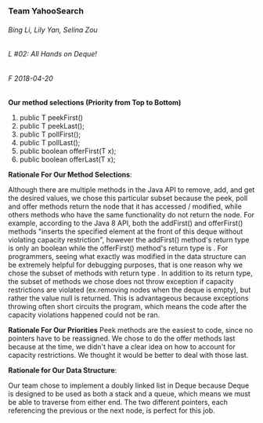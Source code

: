 ### Team YahooSearch
###### Bing Li, Lily Yan, Selina Zou
###### L #02: All Hands on Deque! 
###### F 2018-04-20


**Our method selections (Priority from Top to Bottom)**
  1. public T peekFirst()
  2. public T peekLast();
  3. public T pollFirst();
  4. public T pollLast();
  5. public boolean offerFirst(T x);
  6. public boolean offerLast(T x);
   
**Rationale For Our Method Selections**:

Although there are multiple methods in the Java API to remove, add, and get the desired values, we chose this particular subset because the peek, poll and offer methods return the node that it has accessed / modified, while others methods who have the same functionality do not return the node. For example, according to the Java 8 API, both the addFirst() and offerFirst() methods "inserts the specified element at the front of this deque without violating capacity restriction", however the addFirst() method's return type is only an boolean while the offerFirst() method's return type is <E>. For programmers, seeing what exactly was modified in the data structure can be extremely helpful for debugging purposes, that is one reason why we chose the subset of methods with return type <E>. In addition to its return type, the subset of methods we chose does not throw exception if capacity restrictions are violated (ex.removing nodes when the deque is empty), but rather the value null is returned. This is advantageous because exceptions throwing often short circuits the program, which means the code after the capacity violations happened could not be ran.
  
**Rationale For Our Priorities**
Peek methods are the easiest to code, since no pointers have to be reassigned.
We chose to do the offer methods last because at the time, we didn't have a clear idea on how to account for capacity restrictions. We thought it would be better to deal with those last.
   

**Rationale for Our Data Structure**: 

Our team chose to implement a doubly linked list in Deque because Deque is designed to be used as both a stack and a queue, which means we must be able to traverse from either end. The two different pointers, each referencing the previous or the next node, is perfect for this job. 


